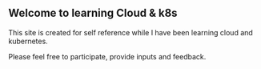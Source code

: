 ## Welcome to learning Cloud & k8s

This site is created for self reference while I have been learning cloud and kubernetes.

Please feel free to participate, provide inputs and feedback.
